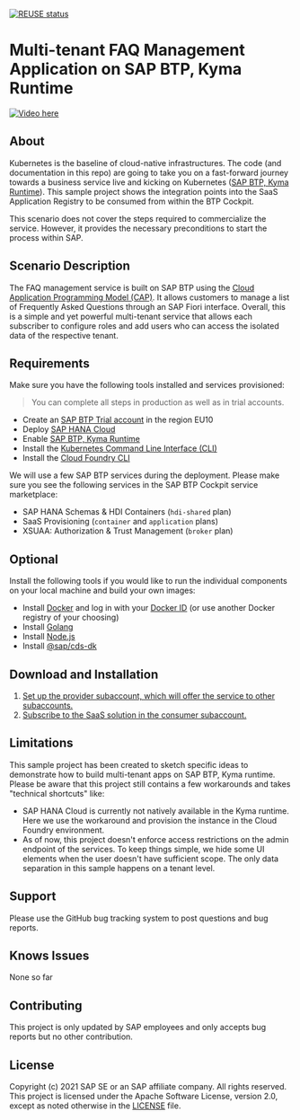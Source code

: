 [![REUSE status](https://api.reuse.software/badge/github.com/SAP-samples/kyma-mtx-faq-management)](https://api.reuse.software/info/github.com/SAP-samples/kyma-mtx-faq-management)


# Multi-tenant FAQ Management Application on SAP BTP, Kyma Runtime

[![Video here](https://img.youtube.com/vi/hnD7Lr_2464/0.jpg)](https://www.youtube.com/watch?v=hnD7Lr_2464)

## About

Kubernetes is the baseline of cloud-native infrastructures. The code (and documentation in this repo) are going to take you on a fast-forward journey towards a business service live and kicking on Kubernetes ([SAP BTP, Kyma Runtime](https://discovery-center.cloud.sap/#/serviceCatalog/kyma-runtime?region=all)). This sample project shows the integration points into the SaaS Application Registry to be consumed from within the BTP Cockpit.

This scenario does not cover the steps required to commercialize the service. However, it provides the necessary preconditions to start the process within SAP.

## Scenario Description

The FAQ management service is built on SAP BTP using the [Cloud Application Programming Model (CAP)](https://cap.cloud.sap/). It allows customers to manage a list of Frequently Asked Questions through an SAP Fiori interface. Overall, this is a simple and yet powerful multi-tenant service that allows each subscriber to configure roles and add users who can access the isolated data of the respective tenant. 


## Requirements

Make sure you have the following tools installed and services provisioned:

> You can complete all steps in production as well as in trial accounts.

* Create an [SAP BTP Trial account](https://developers.sap.com/tutorials/hcp-create-trial-account.html) in the region EU10
* Deploy [SAP HANA Cloud](https://developers.sap.com/tutorials/hana-cloud-deploying.html)
* Enable [SAP BTP, Kyma Runtime](https://developers.sap.com/tutorials/cp-kyma-getting-started.html)​
* Install the [Kubernetes Command Line Interface (CLI)](https://developers.sap.com/tutorials/cp-kyma-download-cli.html)
* Install the [Cloud Foundry CLI](https://developers.sap.com/tutorials/cp-cf-download-cli.html)

We will use a few SAP BTP services during the deployment. Please make sure you see the following services in the SAP BTP Cockpit service marketplace:

* SAP HANA Schemas & HDI Containers (`hdi-shared` plan)
* SaaS Provisioning (`container` and `application` plans)
* XSUAA: Authorization & Trust Management (`broker` plan)


## Optional

Install the following tools if you would like to run the individual components on your local machine and build your own images:
* Install [Docker](https://docs.docker.com/get-docker/) and log in with your [Docker ID](https://docs.docker.com/docker-id/) (or use another Docker registry of your choosing)
* Install [Golang](http://golang.org/) 
* Install [Node.js](https://nodejs.org/en/download/) 
* Install [@sap/cds-dk](https://cap.cloud.sap/docs/get-started/) 

## Download and Installation

1. [Set up the provider subaccount, which will offer the service to other subaccounts.](provider-components/readme.md)
2. [Subscribe to the SaaS solution in the consumer subaccount.](consumer/readme.md)

## Limitations

This sample project has been created to sketch specific ideas to demonstrate how to build multi-tenant apps on SAP BTP, Kyma runtime.
Please be aware that this project still contains a few workarounds and takes "technical shortcuts" like:
* SAP HANA Cloud is currently not natively available in the Kyma runtime. Here we use the workaround and provision the instance in the Cloud Foundry environment.
* As of now, this project doesn't enforce access restrictions on the admin endpoint of the services. To keep things simple, we hide some UI elements when the user doesn't have sufficient scope. The only data separation in this sample happens on a tenant level.

## Support

Please use the GitHub bug tracking system to post questions and bug reports.


## Knows Issues
None so far


## Contributing
This project is only updated by SAP employees and only accepts bug reports but no other contribution. 

## License

Copyright (c) 2021 SAP SE or an SAP affiliate company. All rights reserved. This project is licensed under the Apache Software License, version 2.0, except as noted otherwise in the [LICENSE](LICENSES/Apache-2.0.txt) file.